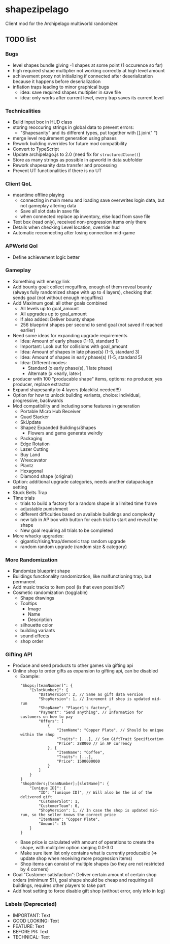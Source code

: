 # shapezipelago
Client mod for the Archipelago multiworld randomizer.

## TODO list

### Bugs
- level shapes bundle giving -1 shapes at some point (1 occurence so far)
- high required shape multiplier not working correctly at high level amount
- achievement proxy not initializing if connected after deserialization because it happens before deserialization
- inflation traps leading to minor graphical bugs
  - idea: save required shapes multiplier in save file
  - idea: only works after current level, every trap saves its current level 

### Technicalities 
- Build input box in HUD class
- storing reoccuring strings in global data to prevent errors:
  - "Shapesanity" and its different types, put together with [].join(" ")
- merge level requirement generation using phases
- Rework building overrides for future mod compatibility
- Convert to TypeScript
- Update archipelago.js to 2.0 (need fix for `structuredClone()`)
- Store as many strings as possible in apworld in data subfolder
- Rework shapesanity data transfer and processing
- Prevent UT functionalities if there is no UT

### Client QoL
- meantime offline playing
  - connecting in main menu and loading save overwrites login data, but not gameplay altering data
  - Save all slot data in save file
  - when connected replace ap inventory, else load from save file
- Text box (read only), received non-progression items only there
- Details when checking Level location, override hud
- Automatic reconnecting after losing connection mid-game 
 
### APWorld Qol
- Define achievement logic better

### Gameplay
- Something with energy link
- Add bounty goal: collect mcguffins, enough of them reveal bounty (always fully randomized shape with up to 4 layers), checking that sends goal (not without enough mcguffins)
- Add Maximum goal: all other goals combined
  - All levels up to goal_amount
  - All upgrades up to goal_amount
  - If also added: Deliver bounty shape
  - 256 blueprint shapes per second to send goal (not saved if reached earlier)
- Need some ideas for expanding upgrade requirements
  - Idea: Amount of early phases (1-10, standard 1)
  - Important: Look out for collisions with goal_amount
  - Idea: Amount of shapes in late phase(s) (1-5, standard 3)
  - Idea: Amount of shapes in early phase(s) (1-5, standard 5)
  - Idea: Different modes:
    - Standard (x early phase(s), 1 late phase)
    - Alternate (x <early, late>)
- producer with 100 "producable shape" items, options: no producer, yes producer, replace extractor
- Expand shapesanity to 4 layers (blacklist needed!!!)
- Option for how to unlock building variants, choice: individual, progressive, backwards
- Mod compatibility and including some features in generation
  - Portable Micro Hub Receiver
  - Quad Stacker
  - SkUpdate
  - Shapez Expanded Buildings/Shapes
    - Flowers and gems generate weirdly
  - Packaging
  - Edge Rotation
  - Lazer Cutting
  - Buy Land
  - Wrexcavator
  - Plantz
  - Hexagonal
  - Diamond shape (original)
- Option: additional upgrade categories, needs another datapackage setting
- Stuck Belts Trap
- Time trials
  - trials to build a factory for a random shape in a limited time frame
  - adjustable punishment
  - different difficulties based on available buildings and complexity
  - new tab in AP box with button for each trial to start and reveal the shape
  - New goal requiring all trials to be completed
- More whacky upgrades:
  - gigantic/rising/trap/demonic trap random upgrade
  - random random upgrade (random size & category)

### More Randomization
- Randomize blueprint shape
- Buildings functionality randomization, like malfunctioning trap, but permanent
- Add music tracks to item pool (is that even possible?)
- Cosmetic randomization (togglable)
  - Shape drawings
  - Tooltips
    - Image
    - Name
    - Description
  - silhouette color
  - building variants
  - sound effects
  - shop order

### Gifting API
- Produce and send products to other games via gifting api
- Online shop to order gifts as expansion to gifting api, can be disabled
  - Example:
    ```
    "Shops;[teamNumber]": {
        "[slotNumber]": {
            "DataVersion": 2, // Same as gift data version
            "ShopVersion": 1, // Increment if shop is updated mid-run
            "ShopName": "Player1's factory",
            "Payment": "Send anything", // Information for customers on how to pay
            "Offers": [
                {
                    "ItemName": "Copper Plate", // Should be unique within the shop
                    "Traits": [...], // See GiftTrait Specification
                    "Price": 288000 // in AP currency
                }, {
                    "ItemName": "Coffee",
                    "Traits": [...],
                    "Price": 1500000000
                }
            ]
        }
    }
    "ShopOrders;[teamNumber];[slotName]": {
        "[unique ID]": {
            "ID": "[unique ID]", // Will also be the id of the delivered gift
            "CustomerSlot": 1,
            "CustomerTeam": 0,
            "ShopVersion": 1, // In case the shop is updated mid-run, so the seller knows the correct price
            "ItemName": "Copper Plate",
            "Amount": 15
        }
    }
    ```
  - Base price is calculated with amount of operations to create the shape, with mulitplier option ranging 0.0-3.0
  - Make sure item list only contains what is currently producable (=> update shop when receiving more progression items)
  - Shop items can consist of multiple shapes (so they are not restricted by 4 corners)
- Goal "Customer satisfaction": Deliver certain amount of certain shop orders (minimum 5?), goal shape should be cheap and requiring all buildings, requires other players to take part
- Add host setting to force disable gift shop (without error, only info in log) 

### Labels (Deprecated)
- IMPORTANT:    Text
- GOOD LOOKING: Text
- FEATURE:      Text
- BEFORE PR:    Text
- TECHNICAL:    Text
